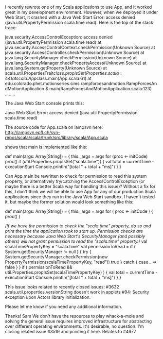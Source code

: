 I recently rewrote one of my Scala applications to use App, and it worked great in my development environment. However, when we deployed it under Web Start, it crashed with a Java Web Start Error: access denied (java.util.PropertyPermission scala.time read).  Here is the top of the stack trace:

java.security.AccessControlException: access denied
(java.util.PropertyPermission scala.time read)
       at java.security.AccessControlContext.checkPermission(Unknown Source)
       at java.security.AccessController.checkPermission(Unknown Source)
       at java.lang.SecurityManager.checkPermission(Unknown Source)
       at java.lang.SecurityManager.checkPropertyAccess(Unknown Source)
       at java.lang.System.getProperty(Unknown Source)
       at scala.util.PropertiesTrait$class.propIsSet(Properties.scala:44)
       at scala.App$class.main(App.scala:61)
       at
edu.colorado.phet.motionseries.sims.rampforcesandmotion.RampForcesAndMotionApplication
$.main(RampForcesAndMotionApplication.scala:123)
       ........

The Java Web Start console prints this:

Java Web Start Error:
access denied (java.util.PropertyPermission scala.time read)

The source code for App.scala on lampsvn here:
http://lampsvn.epfl.ch/svn-repos/scala/scala/trunk/src/library/scala/App.scala

shows that main is implemented like this:

 def main(args: Array[String]) = {
   this._args = args
   for (proc <- initCode) proc()
   if (util.Properties.propIsSet("scala.time")) {
     val total = currentTime - executionStart
     Console.println("[total " + total + "ms]")
   }
 }

Can App.main be rewritten to check for permission to read this system property, or alternatively try/catching the AccessControlException (or maybe there is a better Scala way for handling this issue)?  Without a fix for this, I don't think we will be able to use App for any of our production Scala applications since they run in the Java Web Start sandbox.  I haven't tested it, but maybe the former solution would look something like this:

 def main(args: Array[String]) = {
   this._args = args
   for ( proc <- initCode ) {
     proc()
   }

   /*If we have the permission to check the "scala.time" property, do so and print the time the application took to start up.
   Permission checks are necessary because Java Web Start's SecurityManager (and possibly others) will not grant permission
   to read the "scala.time" property.*/
   val scalaTimePropertyKey = "scala.time"
   val permissionToRead = if ( System.getSecurityManager != null ) {
     try {
       System.getSecurityManager.checkPermission(new PropertyPermission(scalaTimePropertyKey, "read"))
       true
     }
     catch {
       case _ => false
     }
   }
   if ( permissionToRead && util.Properties.propIsSet(scalaTimePropertyKey) ) {
     val total = currentTime - executionStart
     Console.println("[total " + total + "ms]")
   }
 }

This issue looks related to recently closed issues:
#3632 scala.util.properties.versionString doesn't work in applets
#94: Security exception upon Actors library initialization.

Please let me know if you need any additional information.

Thanks!
Sam
We don't have the resources to play whack-a-mole and solving the general issue requires improved infrastructure for abstracting over different operating environments.  It's desirable, no question.  I'm closing related issue #3519 and pointing it here.
Relates to #4677
